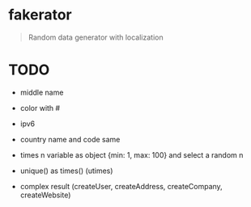 # fakerator
> Random data generator with localization

# TODO
- middle name
- color with #
- ipv6
- country name and code same
- times n variable as object {min: 1, max: 100} and select a random n
- unique() as times() (utimes)

- complex result (createUser, createAddress, createCompany, createWebsite)